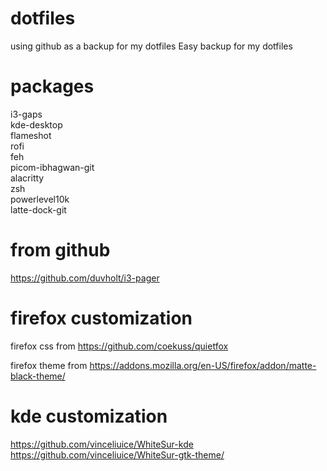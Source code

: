 # dotfiles
using github as a backup for my dotfiles
Easy backup for my dotfiles

# packages 
i3-gaps  
kde-desktop  
flameshot  
rofi  
feh  
picom-ibhagwan-git  
alacritty  
zsh  
powerlevel10k  
latte-dock-git  

# from github
https://github.com/duvholt/i3-pager  

# firefox customization
firefox css from 
https://github.com/coekuss/quietfox

firefox theme from
https://addons.mozilla.org/en-US/firefox/addon/matte-black-theme/

# kde customization
https://github.com/vinceliuice/WhiteSur-kde  
https://github.com/vinceliuice/WhiteSur-gtk-theme/  

